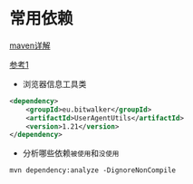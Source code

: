 # 常用依赖

[maven详解](http://devgou.com/article/Apache-Maven/)

[参考1](https://swenfang.github.io/2018/06/03/Maven-Priority/)

* 浏览器信息工具类

```xml
<dependency>
    <groupId>eu.bitwalker</groupId>
    <artifactId>UserAgentUtils</artifactId>
    <version>1.21</version>
</dependency>
```



* 分析哪些依赖`被使用`和`没使用`

```shell
mvn dependency:analyze -DignoreNonCompile
```

